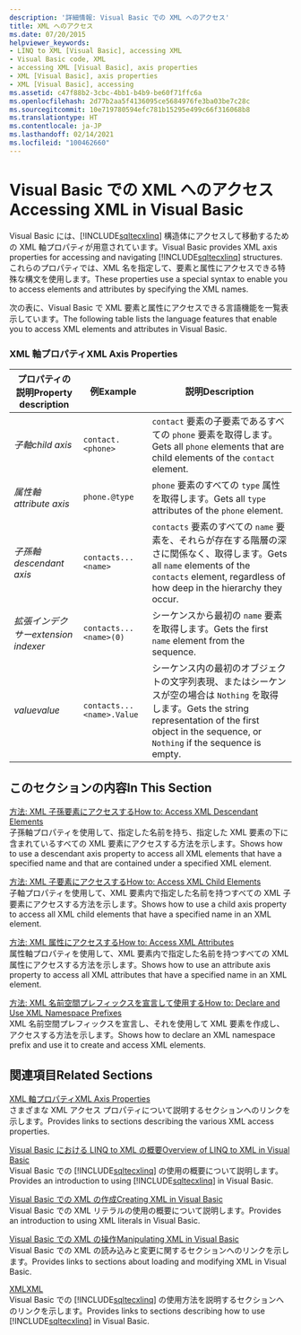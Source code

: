 ```yaml
---
description: '詳細情報: Visual Basic での XML へのアクセス'
title: XML へのアクセス
ms.date: 07/20/2015
helpviewer_keywords:
- LINQ to XML [Visual Basic], accessing XML
- Visual Basic code, XML
- accessing XML [Visual Basic], axis properties
- XML [Visual Basic], axis properties
- XML [Visual Basic], accessing
ms.assetid: c47f88b2-3cbc-4bb1-b4b9-be60f71ffc6a
ms.openlocfilehash: 2d77b2aa5f4136095ce5684976fe3ba03be7c28c
ms.sourcegitcommit: 10e719780594efc781b15295e499c66f316068b8
ms.translationtype: HT
ms.contentlocale: ja-JP
ms.lasthandoff: 02/14/2021
ms.locfileid: "100462660"
---
```

# <a name="accessing-xml-in-visual-basic"></a><span data-ttu-id="75dbe-103">Visual Basic での XML へのアクセス</span><span class="sxs-lookup"><span data-stu-id="75dbe-103">Accessing XML in Visual Basic</span></span>

<span data-ttu-id="75dbe-104">Visual Basic には、[!INCLUDE[sqltecxlinq](~/includes/sqltecxlinq-md.md)] 構造体にアクセスして移動するための XML 軸プロパティが用意されています。</span><span class="sxs-lookup"><span data-stu-id="75dbe-104">Visual Basic provides XML axis properties for accessing and navigating [!INCLUDE[sqltecxlinq](~/includes/sqltecxlinq-md.md)] structures.</span></span> <span data-ttu-id="75dbe-105">これらのプロパティでは、XML 名を指定して、要素と属性にアクセスできる特殊な構文を使用します。</span><span class="sxs-lookup"><span data-stu-id="75dbe-105">These properties use a special syntax to enable you to access elements and attributes by specifying the XML names.</span></span>  
  
 <span data-ttu-id="75dbe-106">次の表に、Visual Basic で XML 要素と属性にアクセスできる言語機能を一覧表示しています。</span><span class="sxs-lookup"><span data-stu-id="75dbe-106">The following table lists the language features that enable you to access XML elements and attributes in Visual Basic.</span></span>  
  
### <a name="xml-axis-properties"></a><span data-ttu-id="75dbe-107">XML 軸プロパティ</span><span class="sxs-lookup"><span data-stu-id="75dbe-107">XML Axis Properties</span></span>  
  
|<span data-ttu-id="75dbe-108">プロパティの説明</span><span class="sxs-lookup"><span data-stu-id="75dbe-108">Property description</span></span>|<span data-ttu-id="75dbe-109">例</span><span class="sxs-lookup"><span data-stu-id="75dbe-109">Example</span></span>|<span data-ttu-id="75dbe-110">説明</span><span class="sxs-lookup"><span data-stu-id="75dbe-110">Description</span></span>|  
|--------------------------|-------------|-----------------|  
|<span data-ttu-id="75dbe-111">*子軸*</span><span class="sxs-lookup"><span data-stu-id="75dbe-111">*child axis*</span></span>|`contact.<phone>`|<span data-ttu-id="75dbe-112">`contact` 要素の子要素であるすべての `phone` 要素を取得します。</span><span class="sxs-lookup"><span data-stu-id="75dbe-112">Gets all `phone` elements that are child elements of the `contact` element.</span></span>|  
|<span data-ttu-id="75dbe-113">*属性軸*</span><span class="sxs-lookup"><span data-stu-id="75dbe-113">*attribute axis*</span></span>|`phone.@type`|<span data-ttu-id="75dbe-114">`phone` 要素のすべての `type` 属性を取得します。</span><span class="sxs-lookup"><span data-stu-id="75dbe-114">Gets all `type` attributes of the `phone` element.</span></span>|  
|<span data-ttu-id="75dbe-115">*子孫軸*</span><span class="sxs-lookup"><span data-stu-id="75dbe-115">*descendant axis*</span></span>|`contacts...<name>`|<span data-ttu-id="75dbe-116">`contacts` 要素のすべての `name` 要素を、それらが存在する階層の深さに関係なく、取得します。</span><span class="sxs-lookup"><span data-stu-id="75dbe-116">Gets all `name` elements of the `contacts` element, regardless of how deep in the hierarchy they occur.</span></span>|  
|<span data-ttu-id="75dbe-117">*拡張インデクサー*</span><span class="sxs-lookup"><span data-stu-id="75dbe-117">*extension indexer*</span></span>|`contacts...<name>(0)`|<span data-ttu-id="75dbe-118">シーケンスから最初の `name` 要素を取得します。</span><span class="sxs-lookup"><span data-stu-id="75dbe-118">Gets the first `name` element from the sequence.</span></span>|  
|<span data-ttu-id="75dbe-119">*value*</span><span class="sxs-lookup"><span data-stu-id="75dbe-119">*value*</span></span>|`contacts...<name>.Value`|<span data-ttu-id="75dbe-120">シーケンス内の最初のオブジェクトの文字列表現、またはシーケンスが空の場合は `Nothing` を取得します。</span><span class="sxs-lookup"><span data-stu-id="75dbe-120">Gets the string representation of the first object in the sequence, or `Nothing` if the sequence is empty.</span></span>|  
  
## <a name="in-this-section"></a><span data-ttu-id="75dbe-121">このセクションの内容</span><span class="sxs-lookup"><span data-stu-id="75dbe-121">In This Section</span></span>  

 [<span data-ttu-id="75dbe-122">方法: XML 子孫要素にアクセスする</span><span class="sxs-lookup"><span data-stu-id="75dbe-122">How to: Access XML Descendant Elements</span></span>](how-to-access-xml-descendant-elements.md)  
 <span data-ttu-id="75dbe-123">子孫軸プロパティを使用して、指定した名前を持ち、指定した XML 要素の下に含まれているすべての XML 要素にアクセスする方法を示します。</span><span class="sxs-lookup"><span data-stu-id="75dbe-123">Shows how to use a descendant axis property to access all XML elements that have a specified name and that are contained under a specified XML element.</span></span>  
  
 [<span data-ttu-id="75dbe-124">方法: XML 子要素にアクセスする</span><span class="sxs-lookup"><span data-stu-id="75dbe-124">How to: Access XML Child Elements</span></span>](how-to-access-xml-child-elements.md)  
 <span data-ttu-id="75dbe-125">子軸プロパティを使用して、XML 要素内で指定した名前を持つすべての XML 子要素にアクセスする方法を示します。</span><span class="sxs-lookup"><span data-stu-id="75dbe-125">Shows how to use a child axis property to access all XML child elements that have a specified name in an XML element.</span></span>  
  
 [<span data-ttu-id="75dbe-126">方法: XML 属性にアクセスする</span><span class="sxs-lookup"><span data-stu-id="75dbe-126">How to: Access XML Attributes</span></span>](how-to-access-xml-attributes.md)  
 <span data-ttu-id="75dbe-127">属性軸プロパティを使用して、XML 要素内で指定した名前を持つすべての XML 属性にアクセスする方法を示します。</span><span class="sxs-lookup"><span data-stu-id="75dbe-127">Shows how to use an attribute axis property to access all XML attributes that have a specified name in an XML element.</span></span>  
  
 [<span data-ttu-id="75dbe-128">方法: XML 名前空間プレフィックスを宣言して使用する</span><span class="sxs-lookup"><span data-stu-id="75dbe-128">How to: Declare and Use XML Namespace Prefixes</span></span>](how-to-declare-and-use-xml-namespace-prefixes.md)  
 <span data-ttu-id="75dbe-129">XML 名前空間プレフィックスを宣言し、それを使用して XML 要素を作成し、アクセスする方法を示します。</span><span class="sxs-lookup"><span data-stu-id="75dbe-129">Shows how to declare an XML namespace prefix and use it to create and access XML elements.</span></span>  
  
## <a name="related-sections"></a><span data-ttu-id="75dbe-130">関連項目</span><span class="sxs-lookup"><span data-stu-id="75dbe-130">Related Sections</span></span>  

 [<span data-ttu-id="75dbe-131">XML 軸プロパティ</span><span class="sxs-lookup"><span data-stu-id="75dbe-131">XML Axis Properties</span></span>](../../../language-reference/xml-axis/index.md)  
 <span data-ttu-id="75dbe-132">さまざまな XML アクセス プロパティについて説明するセクションへのリンクを示します。</span><span class="sxs-lookup"><span data-stu-id="75dbe-132">Provides links to sections describing the various XML access properties.</span></span>  
  
 [<span data-ttu-id="75dbe-133">Visual Basic における LINQ to XML の概要</span><span class="sxs-lookup"><span data-stu-id="75dbe-133">Overview of LINQ to XML in Visual Basic</span></span>](overview-of-linq-to-xml.md)  
 <span data-ttu-id="75dbe-134">Visual Basic での [!INCLUDE[sqltecxlinq](~/includes/sqltecxlinq-md.md)] の使用の概要について説明します。</span><span class="sxs-lookup"><span data-stu-id="75dbe-134">Provides an introduction to using [!INCLUDE[sqltecxlinq](~/includes/sqltecxlinq-md.md)] in Visual Basic.</span></span>  
  
 [<span data-ttu-id="75dbe-135">Visual Basic での XML の作成</span><span class="sxs-lookup"><span data-stu-id="75dbe-135">Creating XML in Visual Basic</span></span>](creating-xml.md)  
 <span data-ttu-id="75dbe-136">Visual Basic での XML リテラルの使用の概要について説明します。</span><span class="sxs-lookup"><span data-stu-id="75dbe-136">Provides an introduction to using XML literals in Visual Basic.</span></span>  
  
 [<span data-ttu-id="75dbe-137">Visual Basic での XML の操作</span><span class="sxs-lookup"><span data-stu-id="75dbe-137">Manipulating XML in Visual Basic</span></span>](manipulating-xml.md)  
 <span data-ttu-id="75dbe-138">Visual Basic での XML の読み込みと変更に関するセクションへのリンクを示します。</span><span class="sxs-lookup"><span data-stu-id="75dbe-138">Provides links to sections about loading and modifying XML in Visual Basic.</span></span>  
  
 [<span data-ttu-id="75dbe-139">XML</span><span class="sxs-lookup"><span data-stu-id="75dbe-139">XML</span></span>](index.md)  
 <span data-ttu-id="75dbe-140">Visual Basic での [!INCLUDE[sqltecxlinq](~/includes/sqltecxlinq-md.md)] の使用方法を説明するセクションへのリンクを示します。</span><span class="sxs-lookup"><span data-stu-id="75dbe-140">Provides links to sections describing how to use [!INCLUDE[sqltecxlinq](~/includes/sqltecxlinq-md.md)] in Visual Basic.</span></span>
